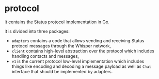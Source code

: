 protocol
========

It contains the Status protocol implementation in Go.

It is divided into three packages:
* `adapters` contains a code that allows sending and receiving Status protocol messages through the Whisper network,
* `client` contains high-level abstraction over the protocol which includes handling contacts and messages,
* `v1` is the current protocol low-level implementation which includes things like encoding and decoding a message payload as well as `Chat` interface that should be implemented by adapters.
